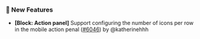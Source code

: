 ### 🎉 New Features

- **[Block: Action panel]** Support configuring  the number of icons per row in the mobile  action penal ([#6046](https://github.com/nocobase/nocobase/pull/6046)) by @katherinehhh

